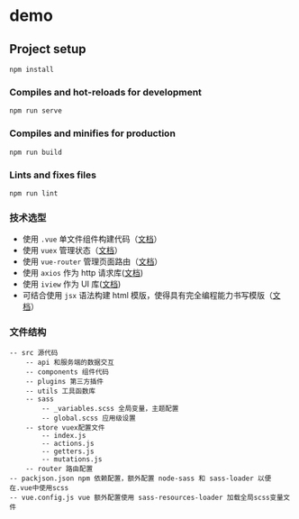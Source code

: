 # demo

## Project setup
```
npm install
```

### Compiles and hot-reloads for development
```
npm run serve
```

### Compiles and minifies for production
```
npm run build
```

### Lints and fixes files
```
npm run lint
```
### 技术选型
* 使用 `.vue` 单文件组件构建代码（[文档](https://cn.vuejs.org/v2/guide/index.html)）
* 使用 `vuex` 管理状态（[文档](https://vuex.vuejs.org/zh/guide/)）
* 使用 `vue-router` 管理页面路由（[文档](https://router.vuejs.org/zh/)）
* 使用 `axios` 作为 http 请求库([文档](https://github.com/axios/axios))
* 使用 `iview` 作为 UI 库([文档](https://www.iviewui.com/docs/guide/install))
* 可结合使用 `jsx` 语法构建 html 模版，使得具有完全编程能力书写模版（[文档](https://github.com/vuejs/babel-plugin-transform-vue-jsx)）

### 文件结构
```
-- src 源代码
    -- api 和服务端的数据交互
    -- components 组件代码
    -- plugins 第三方插件
    -- utils 工具函数库
    -- sass
        -- _variables.scss 全局变量，主题配置
        -- global.scss 应用级设置
    -- store vuex配置文件
        -- index.js
        -- actions.js
        -- getters.js
        -- mutations.js
    -- router 路由配置
-- packjson.json npm 依赖配置，额外配置 node-sass 和 sass-loader 以便在.vue中使用scss
-- vue.config.js vue 额外配置使用 sass-resources-loader 加载全局scss变量文件
```